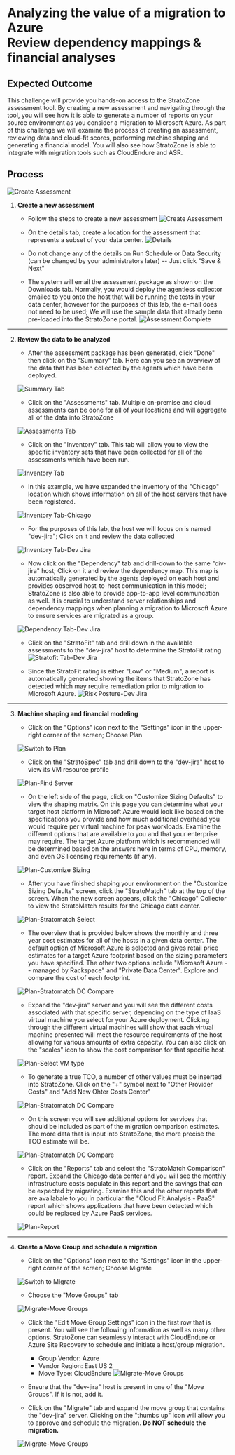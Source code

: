 # Analyzing the value of a migration to Azure<br>Review dependency mappings & financial analyses

## Expected Outcome

This challenge will provide you hands-on access to the StratoZone assessment tool.  By creating a new assessment and navigating through the tool, you will see how it is able to generate a number of reports on your source environment as you consider a migration to Microsoft Azure.  As part of this challenge we will examine the process of creating an assessment, reviewing data and cloud-fit scores, performing machine shaping and generating a financial model. You will also see how StratoZone is able to integrate with migration tools such as CloudEndure and ASR.

## Process

![Create Assessment](./images/strat-create-new-assessment-1.jpg)

1. <strong>Create a new assessment</strong>
    * Follow the steps to create a new assessment
    ![Create Assessment](./images/strat-create-new-assessment-2.jpg) 

    * On the details tab, create a location for the assessment that represents a subset of your data center.
    ![Details](./images/strat-create-new-assessment-3.jpg) 

    * Do not change any of the details on Run Schedule or Data Security (can be changed by your administrators later) -- Just click "Save & Next"
    * The system will email the assessment package as shown on the Downloads tab.  Normally, you would deploy the agentless collector emailed to you onto the host that will be running the tests in your data center, however for the purposes of this lab, the e-mail does not need to be used; We will use the sample data that already been pre-loaded into the StratoZone portal.
    ![Assessment Complete](./images/strat-create-new-assessment-4.jpg)

<hr>

2. <strong>Review the data to be analyzed</strong>

    * After the assessment package has been generated, click "Done" then click on the "Summary" tab. Here can you see an overview of the data that has been collected by the agents which have been deployed.

    ![Summary Tab](./images/strat-summary-1.jpg)

    * Click on the "Assessments" tab. Multiple on-premise and cloud assessments can be done for all of your locations and will aggregate all of the data into StratoZone

    ![Assessments Tab](./images/strat-summary-2.jpg)

    * Click on the "Inventory" tab. This tab will allow you to view the specific inventory sets that have been collected for all of the assessments which have been run.

    ![Inventory Tab](./images/strat-summary-3.jpg)

    * In this example, we have expanded the inventory of the "Chicago" location which shows information on all of the host servers that have been registered.

    ![Inventory Tab-Chicago](./images/strat-summary-4.jpg)

    * For the purposes of this lab, the host we will focus on is named "dev-jira"; Click on it and review the data collected

    ![Inventory Tab-Dev Jira](./images/strat-summary-5.jpg)
 
    * Now click on the "Dependency" tab and drill-down to the same "div-jira" host; Click on it and review the dependency map.  This map is automatically generated by the agents deployed on each host and provides observed host-to-host communication in this model; StratoZone is also able to provide app-to-app level communcation as well. It is crucial to understand server relationships and dependency mappings when planning a migration to Microsoft Azure to ensure services are migrated as a group.

    ![Dependency Tab-Dev Jira](./images/strat-summary-6.jpg)

    * Click on the "StratoFit" tab and drill down in the available assessments to the "dev-jira" host to determine the StratoFit rating
    ![Stratofit Tab-Dev Jira](./images/strat-summary-7.jpg)

    * Since the StratoFit rating is either "Low" or "Medium", a report is automatically generated showing the items that StratoZone has detected which may require remediation prior to migration to Microsoft Azure.
    ![Risk Posture-Dev Jira](./images/strat-summary-8.jpg)

<hr>

3. <strong>Machine shaping and financial modeling</strong>

   * Click on the "Options" icon next to the "Settings" icon in the upper-right corner of the screen; Choose Plan

   ![Switch to Plan](./images/strat-shaping-1.jpg)

   * Click on the "StratoSpec" tab and drill down to the "dev-jira" host to view its VM resource profile

   ![Plan-Find Server](./images/strat-shaping-2.jpg)

   * On the left side of the page, click on "Customize Sizing Defaults" to view the shaping matrix. On this page you can determine what your target host platform in Microsoft Azure would look like based on the specifications you provide and how much additional overhead you would require per virtual machine for peak workloads. Examine the different options that are available to you and that your enterprise may require. The target Azure platform which is recommended will be determined based on the answers here in terms of CPU, memory, and even OS licensing requirements (if any).

   ![Plan-Customize Sizing](./images/strat-shaping-3.jpg)

   * After you have finished shaping your environment on the "Customize Sizing Defaults" screen, click the "StratoMatch" tab at the top of the screen.  When the new screen appears, click the "Chicago" Collector to view the StratoMatch results for the Chicago data center.

   ![Plan-Stratomatch Select](./images/strat-shaping-4.jpg)

   * The overview that is provided below shows the monthly and three year cost estimates for all of the hosts in a given data center. The default option of Microsoft Azure is selected and gives retail price estimates for a target Azure footprint based on the sizing parameters you have specified. The other two options include "Microsoft Azure -- managed by Rackspace" and "Private Data Center".  Explore and compare the cost of each footprint.

   ![Plan-Stratomatch DC Compare](./images/strat-shaping-5.jpg)

   * Expand the "dev-jira" server and you will see the different costs associated with that specific server, depending on the type of IaaS virtual machine you select for your Azure deployment. Clicking through the different virtual machines will show that each virtual machine presented will meet the resource requirements of the host allowing for various amounts of extra capacity. You can also click on the "scales" icon to show the cost comparison for that specific host.

   ![Plan-Select VM type](./images/strat-shaping-6.jpg)

   * To generate a true TCO, a number of other values must be inserted into StratoZone. Click on the "+" symbol next to "Other Provider Costs" and "Add New Ohter Costs Center"

   ![Plan-Stratomatch DC Compare](./images/strat-shaping-5.jpg)

   * On this screen you will see additional options for services that should be included as part of the migration comparison estimates. The more data that is input into StratoZone, the more precise the TCO estimate will be.

   ![Plan-Stratomatch DC Compare](./images/strat-shaping-8.jpg)

   * Click on the "Reports" tab and select the "StratoMatch Comparison" report.  Expand the Chicago data center and you will see the monthly infrastructure costs populate in this report and the savings that can be expected by migrating. Examine this and the other reports that are availabale to you in particular the "Cloud Fit Analysis - PaaS" report which shows applications that have been detected which could be replaced by Azure PaaS services.

   ![Plan-Report](./images/strat-shaping-7.jpg)

<hr>

4. <strong>Create a Move Group and schedule a migration</strong>

   * Click on the "Options" icon next to the "Settings" icon in the upper-right corner of the screen; Choose Migrate

   ![Switch to Migrate](./images/strat-shaping-1.jpg)

   * Choose the "Move Groups" tab

   ![Migrate-Move Groups](./images/strat-migrate-1.jpg)

   * Click the "Edit Move Group Settings" icon in the first row that is present.  You will see the following information as well as many other options. StratoZone can seamlessly interact with CloudEndure or Azure Site Recovery to schedule and initiate a host/group migration.
      * Group Vendor: Azure
      * Vendor Region: East US 2
      * Move Type: CloudEndure
   ![Migrate-Move Groups](./images/strat-migrate-2.jpg)

   * Ensure that the "dev-jira" host is present in one of the "Move Groups".  If it is not, add it.
   * Click on the "Migrate" tab and expand the move group that contains the "dev-jira" server. Clicking on the "thumbs up" icon will allow you to approve and schedule the migration. <strong>Do NOT schedule the migration.</strong>

   ![Migrate-Move Groups](./images/strat-migrate-3.jpg)
